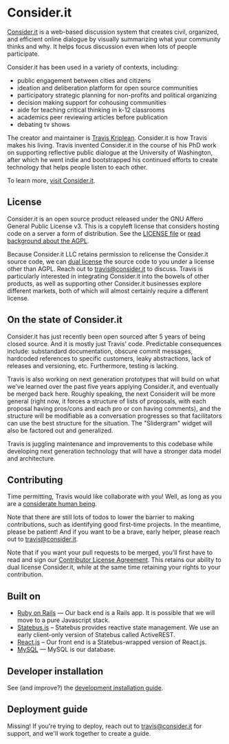 Consider.it
===========

[Consider.it][1] is a web-based discussion system that creates civil, organized, and efficient online dialogue by visually summarizing what your community thinks and why. It helps focus discussion even when lots of people participate.

[1]: <https://consider.it>

Consider.it has been used in a variety of contexts, including: 
- public engagement between cities and citizens
- ideation and deliberation platform for open source communities
- participatory strategic planning for non-profits and political organizing
- decision making support for cohousing communities
- aide for teaching critical thinking in k-12 classrooms
- academics peer reviewing articles before publication
- debating tv shows

The creator and maintainer is [Travis Kriplean](https://github.com/tkriplean/). Consider.it is how Travis makes his living. Travis invented Consider.it in the course of his PhD work on supporting reflective public dialogue at the University of Washington, after which he went indie and bootstrapped his continued efforts to create technology that helps people listen to each other. 

To learn more, [visit Consider.it][1].

License
-------

Consider.it is an open source product released under the GNU Affero General Public License v3. This is a copyleft license that considers hosting code on a server a form of distribution. See the [LICENSE file](LICENSE.txt) or [read background about the AGPL](https://www.gnu.org/licenses/why-affero-gpl.en.html). 

Because Consider.it LLC retains permission to relicense the Consider.it source code, we can [dual license](https://en.wikipedia.org/wiki/Multi-licensing) the source code to you under a license other than AGPL. Reach out to [travis@consider.it](travis@consider.it) to discuss. Travis is particularly interested in integrating Consider.it into the bowels of other products, as well as supporting other Consider.it businesses explore different markets, both of which will almost certainly require a different license. 

On the state of Consider.it
---------------------------

Consider.it has just recently been open sourced after 5 years of being closed source. And it is mostly just Travis' code. Predictable consequences include: substandard documentation, obscure commit messages, hardcoded references to specific customers, leaky abstractions, lack of releases and versioning, etc. Furthermore, testing is lacking. 

Travis is also working on next generation prototypes that will build on what we've learned over the past five years applying Consider.it, and eventually be merged back here. Roughly speaking, the next Considerit will be more general (right now, it forces a structure of lists of proposals, with each proposal having pros/cons and each pro or con having comments), and the structure will be modifiable as a conversation progresses so that facilitators can use the best structure for the situation. The "Slidergram" widget will also be factored out and generalized. 

Travis is juggling maintenance and improvements to this codebase while developing next generation technology that will have a stronger data model and architecture.

Contributing
------------

Time permitting, Travis would like collaborate with you! Well, as long as you are a [considerate human being](docs/code-of-conduct.md). 

Note that there are still lots of todos to lower the barrier to making contributions, such as identifying good first-time projects. In the meantime, please be patient! And if you want to be a brave, early helper, please reach out to [travis@consider.it](travis@consider.it).

Note that if you want your pull requests to be merged, you'll first have to read and sign our [Contributor License Agreement](). This retains our ability to dual license Consider.it, while at the same time retaining your rights to your contribution.  

Built on
--------

- [Ruby on Rails](http://rubyonrails.org/) — Our back end is a Rails app. It is possible that we will move to a pure Javascript stack. 
- [Statebus.js](https://invisible.college/statebus/) – Statebus provides reactive state management. We use an early client-only version of Statebus called ActiveREST. 
- [React.js](https://facebook.github.io/react/) – Our front end is a Statebus-wrapped version of React.js.
- [MySQL](https://www.mysql.com/) — MySQL is our database.


Developer installation
---------------------

See (and improve?) the [development installation guide](docs/developer_installation_guide.md).

Deployment guide
----------------

Missing! If you're trying to deploy, reach out to [travis@consider.it](travis@consider.it) for support, and we'll work together to create a guide. 
